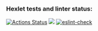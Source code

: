 ### Hexlet tests and linter status:
[![Actions Status](https://github.com/oli4ka14/frontend-project-lvl1/workflows/hexlet-check/badge.svg)](https://github.com/oli4ka14/frontend-project-lvl1/actions)
<a href="https://codeclimate.com/github/porkenzzilla/frontend-project-lvl1/maintainability"><img src="https://api.codeclimate.com/v1/badges/7ae9af3620320f5f15fd/maintainability" /></a>
[![eslint-check](https://github.com/porkenzzilla/frontend-project-lvl1/actions/workflows/linter.yml/badge.svg)](https://github.com/porkenzzilla/frontend-project-lvl1/actions/workflows/linter.yml)
